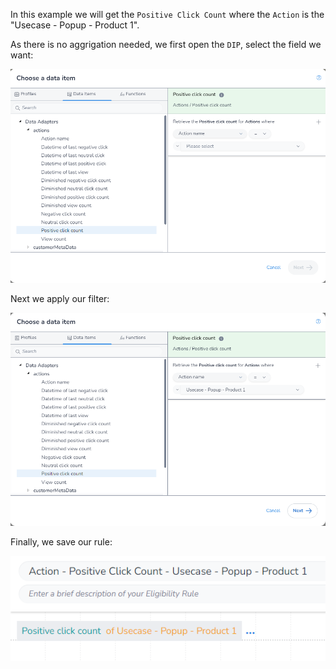 In this example we will get the `Positive Click Count` where the `Action` is the "Usecase - Popup - Product 1".

As there is no aggrigation needed, we first open the `DIP`, select the field we want:

![alt text](image_1.png)

Next we apply our filter:

![alt text](image_2.png)

Finally, we save our rule:

![alt text](image_3.png)